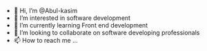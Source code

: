 - 👋 Hi, I’m @Abul-kasim
- 👀 I’m interested in software development
- 🌱 I’m currently learning Front end development
- 💞️ I’m looking to collaborate on software developing professionals
- 📫 How to reach me ...

<!---
Abul-kasim/Abul-kasim is a ✨ special ✨ repository because its `README.md` (this file) appears on your GitHub profile.
You can click the Preview link to take a look at your changes.
--->

